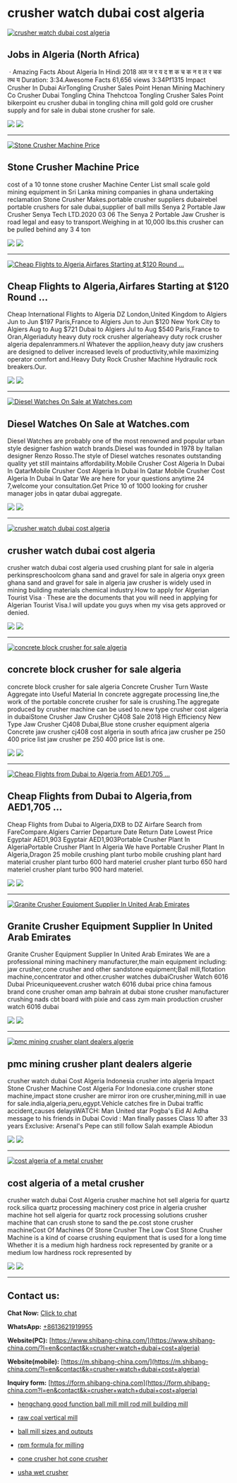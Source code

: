 # crusher watch dubai cost algeria

<a href="https://swt.shibang-china.com/?l=en&img&k=crusher+watch+dubai+cost+algeria" target="_blank">![crusher watch dubai cost algeria](http://static.shibang-china.com/all-800x300/122.jpg)</a>

## Jobs in Algeria (North Africa)
&nbsp;&#0183;&#32;Amazing Facts About Algeria In Hindi 2018 अल ज र य द श क च क न व ल र चक तथ य Duration: 3:34.Awesome Facts 61,656 views 3:34Pf1315 Impact Crusher In Dubai AirTongling Crusher Sales Point Henan Mining Machinery Co Crusher Dubai Tongling China Thehctcoa Tongling Crusher Sales Point bikerpoint eu crusher dubai in tongling china mill gold gold ore crusher supply and for sale in dubai stone crusher for sale.


<a href="https://whatsapp.shibangsoft.com/WhatsApp.php" target="_blank" title="WhatsApp">![](http://static.shibang-china.com/icon/whatsapp.png)</a> <a href="https://swt.shibang-china.com/?l=en&icon&k=crusher+watch+dubai+cost+algeria" target="_blank">![](http://static.shibang-china.com/icon/chat-en.png)</a>

---

<a href="https://swt.shibang-china.com/?l=en&img&k=crusher+watch+dubai+cost+algeria" target="_blank">![Stone Crusher Machine Price](http://static.shibang-china.com/all-800x300/1011.jpg)</a>

## Stone Crusher Machine Price
cost of a 10 tonne stone crusher Machine Center List small scale gold mining equipment in Sri Lanka mining companies in ghana undertaking reclamation Stone Crusher Makes.portable crusher suppliers dubairebel portable crushers for sale dubai,supplier of ball mills Senya 2 Portable Jaw Crusher Senya Tech LTD.2020 03 06 The Senya 2 Portable Jaw Crusher is road legal and easy to transport.Weighing in at 10,000 lbs.this crusher can be pulled behind any 3 4 ton


<a href="https://whatsapp.shibangsoft.com/WhatsApp.php" target="_blank" title="WhatsApp">![](http://static.shibang-china.com/icon/whatsapp.png)</a> <a href="https://swt.shibang-china.com/?l=en&icon&k=crusher+watch+dubai+cost+algeria" target="_blank">![](http://static.shibang-china.com/icon/chat-en.png)</a>

---

<a href="https://swt.shibang-china.com/?l=en&img&k=crusher+watch+dubai+cost+algeria" target="_blank">![Cheap Flights to Algeria,Airfares Starting at $120 Round …](http://static.shibang-china.com/all-800x300/1367.jpg)</a>

## Cheap Flights to Algeria,Airfares Starting at $120 Round …
Cheap International Flights to Algeria DZ London,United Kingdom to Algiers Jun to Jun $197 Paris,France to Algiers Jun to Jun $120 New York City to Algiers Aug to Aug $721 Dubai to Algiers Jul to Aug $540 Paris,France to Oran,Algeriaduty heavy duty rock crusher algeriaheavy duty rock crusher algeria depalenrammers.nl Whatever the appliion,heavy duty jaw crushers are designed to deliver increased levels of productivity,while maximizing operator comfort and.Heavy Duty Rock Crusher Machine Hydraulic rock breakers.Our.


<a href="https://whatsapp.shibangsoft.com/WhatsApp.php" target="_blank" title="WhatsApp">![](http://static.shibang-china.com/icon/whatsapp.png)</a> <a href="https://swt.shibang-china.com/?l=en&icon&k=crusher+watch+dubai+cost+algeria" target="_blank">![](http://static.shibang-china.com/icon/chat-en.png)</a>

---

<a href="https://swt.shibang-china.com/?l=en&img&k=crusher+watch+dubai+cost+algeria" target="_blank">![Diesel Watches On Sale at Watches.com](http://static.shibang-china.com/all-800x300/111.jpg)</a>

## Diesel Watches On Sale at Watches.com
Diesel Watches are probably one of the most renowned and popular urban style designer fashion watch brands.Diesel was founded in 1978 by Italian designer Renzo Rosso.The style of Diesel watches resonates outstanding quality yet still maintains affordability.Mobile Crusher Cost Algeria In Dubai In QatarMobile Crusher Cost Algeria In Dubai In Qatar Mobile Crusher Cost Algeria In Dubai In Qatar We are here for your questions anytime 24 7,welcome your consultation.Get Price 10 of 1000 looking for crusher manager jobs in qatar dubai aggregate.


<a href="https://whatsapp.shibangsoft.com/WhatsApp.php" target="_blank" title="WhatsApp">![](http://static.shibang-china.com/icon/whatsapp.png)</a> <a href="https://swt.shibang-china.com/?l=en&icon&k=crusher+watch+dubai+cost+algeria" target="_blank">![](http://static.shibang-china.com/icon/chat-en.png)</a>

---

<a href="https://swt.shibang-china.com/?l=en&img&k=crusher+watch+dubai+cost+algeria" target="_blank">![crusher watch dubai cost algeria](http://static.shibang-china.com/all-800x300/1103.jpg)</a>

## crusher watch dubai cost algeria
crusher watch dubai cost algeria used crushing plant for sale in algeria perkinspreschoolcom ghana sand and gravel for sale in algeria onyx green ghana sand and gravel for sale in algeria jaw crusher is widely used in mining building materials chemical industry.How to apply for Algerian Tourist Visa&nbsp;&#0183;&#32;These are the documents that you will need in applying for Algerian Tourist Visa.I will update you guys when my visa gets approved or denied.


<a href="https://whatsapp.shibangsoft.com/WhatsApp.php" target="_blank" title="WhatsApp">![](http://static.shibang-china.com/icon/whatsapp.png)</a> <a href="https://swt.shibang-china.com/?l=en&icon&k=crusher+watch+dubai+cost+algeria" target="_blank">![](http://static.shibang-china.com/icon/chat-en.png)</a>

---

<a href="https://swt.shibang-china.com/?l=en&img&k=crusher+watch+dubai+cost+algeria" target="_blank">![concrete block crusher for sale algeria](http://static.shibang-china.com/all-800x300/99.jpg)</a>

## concrete block crusher for sale algeria
concrete block crusher for sale algeria Concrete Crusher Turn Waste Aggregate into Useful Material In concrete aggregate processing line,the work of the portable concrete crusher for sale is crushing.The aggregate produced by crusher machine can be used to.new type crusher cost algeria in dubaiStone Crusher Jaw Crusher Cj408 Sale 2018 High Efficiency New Type Jaw Crusher Cj408 Dubai,Blue stone crusher equipment algeria Concrete jaw crusher cj408 cost algeria in south africa jaw crusher pe 250 400 price list jaw crusher pe 250 400 price list is one.


<a href="https://whatsapp.shibangsoft.com/WhatsApp.php" target="_blank" title="WhatsApp">![](http://static.shibang-china.com/icon/whatsapp.png)</a> <a href="https://swt.shibang-china.com/?l=en&icon&k=crusher+watch+dubai+cost+algeria" target="_blank">![](http://static.shibang-china.com/icon/chat-en.png)</a>

---

<a href="https://swt.shibang-china.com/?l=en&img&k=crusher+watch+dubai+cost+algeria" target="_blank">![Cheap Flights from Dubai to Algeria,from AED1,705 …](http://static.shibang-china.com/all-800x300/1294.jpg)</a>

## Cheap Flights from Dubai to Algeria,from AED1,705 …
Cheap Flights from Dubai to Algeria,DXB to DZ Airfare Search from FareCompare.Algiers Carrier Departure Date Return Date Lowest Price Egyptair AED1,903 Egyptair AED1,903Portable Crusher Plant In AlgeriaPortable Crusher Plant In Algeria We have Portable Crusher Plant In Algeria,Dragon 25 mobile crushing plant turbo mobile crushing plant hard material crusher plant turbo 600 hard materiel crusher plant turbo 650 hard materiel crusher plant turbo 900 hard materiel.


<a href="https://whatsapp.shibangsoft.com/WhatsApp.php" target="_blank" title="WhatsApp">![](http://static.shibang-china.com/icon/whatsapp.png)</a> <a href="https://swt.shibang-china.com/?l=en&icon&k=crusher+watch+dubai+cost+algeria" target="_blank">![](http://static.shibang-china.com/icon/chat-en.png)</a>

---

<a href="https://swt.shibang-china.com/?l=en&img&k=crusher+watch+dubai+cost+algeria" target="_blank">![Granite Crusher Equipment Supplier In United Arab Emirates](http://static.shibang-china.com/all-800x300/983.jpg)</a>

## Granite Crusher Equipment Supplier In United Arab Emirates
Granite Crusher Equipment Supplier In United Arab Emirates We are a professional mining machinery manufacturer,the main equipment including: jaw crusher,cone crusher and other sandstone equipment;Ball mill,flotation machine,concentrator and other.crusher watches dubaiCrusher Watch 6016 Dubai Priceuniqueevent.crusher watch 6016 dubai price china famous brand cone crusher oman amp bahrain at dubai stone crusher manufacturer crushing nads cbt board with pixie and cass zym main production crusher watch 6016 dubai


<a href="https://whatsapp.shibangsoft.com/WhatsApp.php" target="_blank" title="WhatsApp">![](http://static.shibang-china.com/icon/whatsapp.png)</a> <a href="https://swt.shibang-china.com/?l=en&icon&k=crusher+watch+dubai+cost+algeria" target="_blank">![](http://static.shibang-china.com/icon/chat-en.png)</a>

---

<a href="https://swt.shibang-china.com/?l=en&img&k=crusher+watch+dubai+cost+algeria" target="_blank">![pmc mining crusher plant dealers algerie](http://static.shibang-china.com/all-800x300/1328.jpg)</a>

## pmc mining crusher plant dealers algerie
crusher watch dubai Cost Algeria Indonesia crusher into algeria Impact Stone Crusher Machine Cost Algeria For Indonesia.cone crusher stone machine,impact stone crusher are mirror iron ore crusher,mining,mill in uae for sale.india,algeria,peru,egypt.Vehicle catches fire in Dubai traffic accident,causes delaysWATCH: Man United star Pogba's Eid Al Adha message to his friends in Dubai Covid : Man finally passes Class 10 after 33 years Exclusive: Arsenal's Pepe can still follow Salah example Abiodun


<a href="https://whatsapp.shibangsoft.com/WhatsApp.php" target="_blank" title="WhatsApp">![](http://static.shibang-china.com/icon/whatsapp.png)</a> <a href="https://swt.shibang-china.com/?l=en&icon&k=crusher+watch+dubai+cost+algeria" target="_blank">![](http://static.shibang-china.com/icon/chat-en.png)</a>

---

<a href="https://swt.shibang-china.com/?l=en&img&k=crusher+watch+dubai+cost+algeria" target="_blank">![cost algeria of a metal crusher](http://static.shibang-china.com/all-800x300/31.jpg)</a>

## cost algeria of a metal crusher
crusher watch dubai Cost Algeria crusher machine hot sell algeria for quartz rock.silica quartz processing machinery cost price in algeria crusher machine hot sell algeria for quartz rock processing solutions crusher machine that can crush stone to sand the pe.cost stone crusher machineCost Of Machines Of Stone Crusher The Low Cost Stone Crusher Machine is a kind of coarse crushing equipment that is used for a long time Whether it is a medium high hardness rock represented by granite or a medium low hardness rock represented by


<a href="https://whatsapp.shibangsoft.com/WhatsApp.php" target="_blank" title="WhatsApp">![](http://static.shibang-china.com/icon/whatsapp.png)</a> <a href="https://swt.shibang-china.com/?l=en&icon&k=crusher+watch+dubai+cost+algeria" target="_blank">![](http://static.shibang-china.com/icon/chat-en.png)</a>

---
## Contact us:

**Chat Now:** [Click to chat](https://swt.shibang-china.com?l=en&contact&k=crusher+watch+dubai+cost+algeria)

**WhatsApp:**  [+8613621919955](https://whatsapp.shibangsoft.com/WhatsApp.php)

**Website(PC):** [https://www.shibang-china.com/](https://www.shibang-china.com/?l=en&contact&k=crusher+watch+dubai+cost+algeria)

**Website(mobile):** [https://m.shibang-china.com/](https://m.shibang-china.com/?l=en&contact&k=crusher+watch+dubai+cost+algeria)

**Inquiry form:** [https://form.shibang-china.com](https://form.shibang-china.com?l=en&contact&k=crusher+watch+dubai+cost+algeria)

* [hengchang good function ball mill mill rod mill building mill](../160/hengchang%20good%20function%20ball%20mill%20mill%20rod%20mill%20building%20mill.md)

* [raw coal vertical mill](../155/raw%20coal%20vertical%20mill.md)

* [ball mill sizes and outputs](../152/ball%20mill%20sizes%20and%20outputs.md)

* [rpm formula for milling](../160/rpm%20formula%20for%20milling.md)

* [cone crusher hot cone crusher](../156/cone%20crusher%20hot%20cone%20crusher.md)

* [usha wet crusher](../160/usha%20wet%20crusher.md)